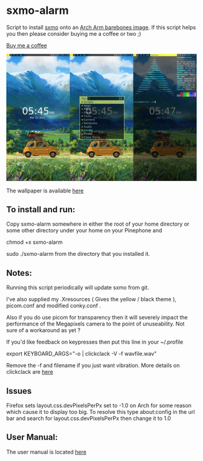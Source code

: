# sxmo-alarm
Script to install [sxmo](https://sr.ht/~mil/Sxmo/) onto an [Arch Arm barebones image](https://github.com/dreemurrs-embedded/Pine64-Arch/releases). 
If this script helps you then please consider buying me a coffee or two ;)

<a href="https://www.buymeacoffee.com/JustineSmithies">Buy me a coffee</a>

![ScreenShot](screenshot.jpg)

The wallpaper is available [here](https://www.artstation.com/artwork/gJPLLx)

## To install and run:

Copy sxmo-alarm somewhere in either the root of your home directory 
or some other directory under your home on your Pinephone and

chmod +x sxmo-alarm

sudo ./sxmo-alarm from the directory that you installed it.

## Notes: 

Running this script periodically will update sxmo from git.

I've also supplied my .Xresources ( Gives the yellow / black theme ), picom.conf and modified conky.conf .

Also if you do use picom for transparency then it will severely impact the performance of the Megapixels camera to the point of unuseability. Not sure of a workaround as yet ?

If you'd like feedback on keypresses then put this line in your ~/.profile

export KEYBOARD_ARGS="-o | clickclack -V -f wavfile.wav"

Remove the -f and filename if you just want vibration. More details on clickclack are [here](https://git.sr.ht/~proycon/clickclack)

## Issues

Firefox sets layout.css.devPixelsPerPx set to -1.0 on Arch for some reason which cause it to display too big.
To resolve this type about:config in the url bar and search for layout.css.devPixelsPerPx then change it to 1.0


## User Manual:

The user manual is located [here](https://git.sr.ht/~mil/sxmo-docs/tree/master/USERGUIDE.md)
